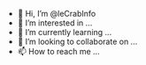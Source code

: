 - 👋 Hi, I’m @leCrabInfo
- 👀 I’m interested in ...
- 🌱 I’m currently learning ...
- 💞️ I’m looking to collaborate on ...
- 📫 How to reach me ...

<!---
leCrabInfo/leCrabInfo is a ✨ special ✨ repository because its `README.md` (this file) appears on your GitHub profile.
You can click the Preview link to take a look at your changes.
--->

